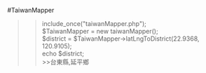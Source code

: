 #TaiwanMapper

>> include_once("taiwanMapper.php");  
>> $TaiwanMapper = new taiwanMapper();  
>> $district = $TaiwanMapper->latLngToDistrict(22.9368, 120.9105);  
>> echo $district;  
>> \>\>台東縣,延平鄉  
